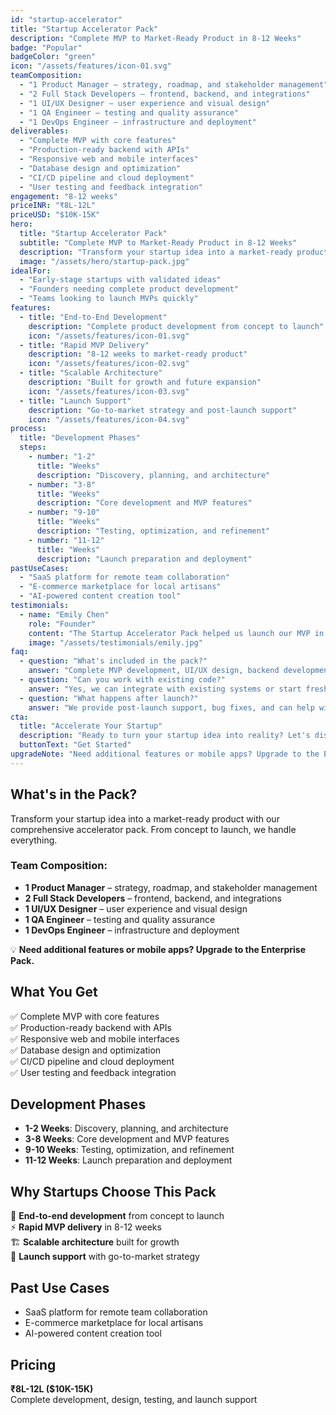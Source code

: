 ```yaml
---
id: "startup-accelerator"
title: "Startup Accelerator Pack"
description: "Complete MVP to Market-Ready Product in 8-12 Weeks"
badge: "Popular"
badgeColor: "green"
icon: "/assets/features/icon-01.svg"
teamComposition:
  - "1 Product Manager – strategy, roadmap, and stakeholder management"
  - "2 Full Stack Developers – frontend, backend, and integrations"
  - "1 UI/UX Designer – user experience and visual design"
  - "1 QA Engineer – testing and quality assurance"
  - "1 DevOps Engineer – infrastructure and deployment"
deliverables:
  - "Complete MVP with core features"
  - "Production-ready backend with APIs"
  - "Responsive web and mobile interfaces"
  - "Database design and optimization"
  - "CI/CD pipeline and cloud deployment"
  - "User testing and feedback integration"
engagement: "8-12 weeks"
priceINR: "₹8L-12L"
priceUSD: "$10K-15K"
hero:
  title: "Startup Accelerator Pack"
  subtitle: "Complete MVP to Market-Ready Product in 8-12 Weeks"
  description: "Transform your startup idea into a market-ready product with our comprehensive accelerator pack. From concept to launch, we handle everything."
  image: "/assets/hero/startup-pack.jpg"
idealFor:
  - "Early-stage startups with validated ideas"
  - "Founders needing complete product development"
  - "Teams looking to launch MVPs quickly"
features:
  - title: "End-to-End Development"
    description: "Complete product development from concept to launch"
    icon: "/assets/features/icon-01.svg"
  - title: "Rapid MVP Delivery"
    description: "8-12 weeks to market-ready product"
    icon: "/assets/features/icon-02.svg"
  - title: "Scalable Architecture"
    description: "Built for growth and future expansion"
    icon: "/assets/features/icon-03.svg"
  - title: "Launch Support"
    description: "Go-to-market strategy and post-launch support"
    icon: "/assets/features/icon-04.svg"
process:
  title: "Development Phases"
  steps:
    - number: "1-2"
      title: "Weeks"
      description: "Discovery, planning, and architecture"
    - number: "3-8"
      title: "Weeks"
      description: "Core development and MVP features"
    - number: "9-10"
      title: "Weeks"
      description: "Testing, optimization, and refinement"
    - number: "11-12"
      title: "Weeks"
      description: "Launch preparation and deployment"
pastUseCases:
  - "SaaS platform for remote team collaboration"
  - "E-commerce marketplace for local artisans"
  - "AI-powered content creation tool"
testimonials:
  - name: "Emily Chen"
    role: "Founder"
    content: "The Startup Accelerator Pack helped us launch our MVP in 10 weeks and secure our first round of funding."
    image: "/assets/testimonials/emily.jpg"
faq:
  - question: "What's included in the pack?"
    answer: "Complete MVP development, UI/UX design, backend development, testing, deployment, and launch support."
  - question: "Can you work with existing code?"
    answer: "Yes, we can integrate with existing systems or start fresh based on your needs."
  - question: "What happens after launch?"
    answer: "We provide post-launch support, bug fixes, and can help with scaling and additional features."
cta:
  title: "Accelerate Your Startup"
  description: "Ready to turn your startup idea into reality? Let's discuss your vision and timeline."
  buttonText: "Get Started"
upgradeNote: "Need additional features or mobile apps? Upgrade to the Enterprise Pack."
---
```


## What's in the Pack?

Transform your startup idea into a market-ready product with our comprehensive accelerator pack. From concept to launch, we handle everything.

### Team Composition:
- **1 Product Manager** – strategy, roadmap, and stakeholder management
- **2 Full Stack Developers** – frontend, backend, and integrations
- **1 UI/UX Designer** – user experience and visual design
- **1 QA Engineer** – testing and quality assurance
- **1 DevOps Engineer** – infrastructure and deployment

💡 **Need additional features or mobile apps? Upgrade to the Enterprise Pack.**

## What You Get

✅ Complete MVP with core features  
✅ Production-ready backend with APIs  
✅ Responsive web and mobile interfaces  
✅ Database design and optimization  
✅ CI/CD pipeline and cloud deployment  
✅ User testing and feedback integration  

## Development Phases

- **1-2 Weeks**: Discovery, planning, and architecture
- **3-8 Weeks**: Core development and MVP features
- **9-10 Weeks**: Testing, optimization, and refinement
- **11-12 Weeks**: Launch preparation and deployment

## Why Startups Choose This Pack

🚀 **End-to-end development** from concept to launch  
⚡ **Rapid MVP delivery** in 8-12 weeks  
🏗️ **Scalable architecture** built for growth  
🎯 **Launch support** with go-to-market strategy

## Past Use Cases

- SaaS platform for remote team collaboration
- E-commerce marketplace for local artisans  
- AI-powered content creation tool

## Pricing

**₹8L-12L ($10K-15K)**  
Complete development, design, testing, and launch support 